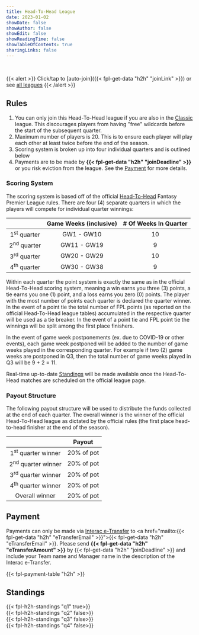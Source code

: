 ```yaml
---
title: Head-To-Head League
date: 2023-01-02
showDate: false
showAuthor: false
showEdit: false
showReadingTime: false
showTableOfContents: true
sharingLinks: false
---
```


<br>

{{< alert >}}
Click/tap to [auto-join]({{< fpl-get-data "h2h" "joinLink" >}}) or see [all leagues](../)
{{< /alert >}}

## Rules

1. You can only join this Head-To-Head league if you are also in the [Classic](../classic) league. This discourages
players from having "free" wildcards before the start of the subsequent quarter.
2. Maximum number of players is 20. This is to ensure each player will play each other at least twice before the end of
the season.
3. Scoring system is broken up into four individual quarters and is outlined below
4. Payments are to be made by **{{< fpl-get-data "h2h" "joinDeadline" >}}** or you risk eviction from the league.
See the [Payment](#payment) for more details.

### Scoring System

The scoring system is based off of the official [Head-To-Head](https://fantasy.premierleague.com/help/rules) Fantasy
Premier League rules. There are four (4) separate quarters in which the players will compete for individual quarter
winnings:

|                        | Game Weeks (inclusive) | # Of Weeks In Quarter |
|:----------------------:|:----------------------:|:---------------------:|
| 1<sup>st</sup> quarter | GW1 - GW10             | 10                    |
| 2<sup>nd</sup> quarter | GW11 - GW19            | 9                     |
| 3<sup>rd</sup> quarter | GW20 - GW29            | 10                    |
| 4<sup>th</sup> quarter | GW30 - GW38            | 9                     |


Within each quarter the point system is exactly the same as in the official Head-To-Head scoring system, meaning a win
earns you three (3) points, a tie earns you one (1) point, and a loss earns you zero (0) points. The player with the
most number of points each quarter is declared the quarter winner. In the event of a point tie the total number of FPL
points (as reported on the official Head-To-Head league tables) accumulated in the respective quarter will be used as a
tie breaker. In the event of a point tie and FPL point tie the winnings will be split among the first place finishers.

In the event of game week postponements (ex. due to COVID-19 or other events), each game week postponed will be added
to the number of game weeks played in the corresponding quarter. For example if two (2) game weeks are postponed in Q3,
then the total number of game weeks played in Q3 will be 9 + 2 = 11.

Real-time up-to-date [Standings](#standings) will be made available once the Head-To-Head matches are scheduled on the
official league page.

### Payout Structure

The following payout structure will be used to distribute the funds collected at the end of each quarter. The overall
winner is the winner of the official Head-To-Head league as dictated by the official rules (the first place head-to-head
finisher at the end of the season).

|                               | Payout       | 
|:-----------------------------:|:------------:|
| 1<sup>st</sup> quarter winner | 20% of pot   |
| 2<sup>nd</sup> quarter winner | 20% of pot   |
| 3<sup>rd</sup> quarter winner | 20% of pot   |
| 4<sup>th</sup> quarter winner | 20% of pot   |
| Overall winner                | 20% of pot   |

## Payment

Payments can only be made via [Interac e-Transfer](https://interac.ca/en/interac-e-transfer-consumer.html) to 
<a href="mailto:{{< fpl-get-data "h2h" "eTransferEmail" >}}">{{< fpl-get-data "h2h" "eTransferEmail" >}}</a>.
Please send **{{< fpl-get-data "h2h" "eTransferAmount" >}}** by {{< fpl-get-data "h2h" "joinDeadline" >}} and
include your Team name and Manager name in the description of the Interac e-Transfer.

{{< fpl-payment-table "h2h" >}}

## Standings

{{< fpl-h2h-standings "q1" true>}}
<br>
{{< fpl-h2h-standings "q2" false>}}
<br>
{{< fpl-h2h-standings "q3" false>}}
<br>
{{< fpl-h2h-standings "q4" false>}}
